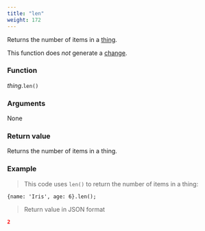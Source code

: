 ```yaml
---
title: "len"
weight: 172
---
```


Returns the number of items in a [thing](..).

This function does *not* generate a [change](../../../overview/changes).

### Function

*thing*.`len()`

### Arguments

None

### Return value

Returns the number of items in a thing.

### Example

> This code uses `len()` to return the number of items in a thing:

```thingsdb,json_response
{name: 'Iris', age: 6}.len();
```

> Return value in JSON format

```json
2
```
